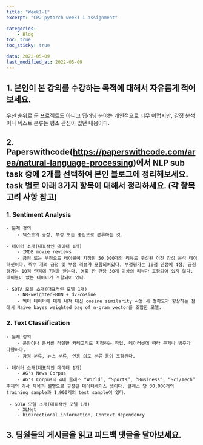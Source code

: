 ```yaml
---
title: "Week1-1"
excerpt: "CP2 pytorch week1-1 assignment"

categories:
    - Blog
toc: true
toc_sticky: true

data: 2022-05-09
last_modified_at: 2022-05-09
---
```


## 1. 본인이 본 강의를 수강하는 목적에 대해서 자유롭게 적어보세요.

 우선 순위로 둔 프로젝트도 아니고 딥러닝 분야는 개인적으로 너무 어렵지만, 감정 분석이나 덱스트 분류는 평소 관심이 있던 내용이다.

## 2. Paperswithcode(https://paperswithcode.com/area/natural-language-processing)에서 NLP sub task 중에 2개를 선택하여 본인 블로그에 정리해보세요. task 별로 아래 3가지 항목에 대해서 정리하세요. (각 항목 고려 사항 참고)

### 1. Sentiment Analysis
    - 문제 정의
        - 텍스트의 긍정, 부정 또는 중립으로 분류하는 것.

    - 데이터 소개(대표적인 데이터 1개)
        - IMDB movie reviews
        - 긍정 또는 부정으로 레이블이 지정된 50,000개의 리뷰로 구성된 이진 감성 분석 데이터셋이다. 짝수 개의 긍정 및 부정 리뷰가 포함되어있다. 부정평가는 10점 만점에 4점, 긍정평가는 10점 만점에 7점을 받는다. 영화 한 편당 30개 이상의 리뷰가 포함되어 있지 않다. 레이블이 없는 데이터가 포함되어 있다.

    - SOTA 모델 소개(대표적인 모델 1개)
        - NB-weighted-BON + dv-cosine
        - 벡터 데이터에 대해 내적 대신 cosine similarity 사용 시 정확도가 향상하는 점에서 Naive bayes weighted bag of n-gram vector를 조합한 모델.

### 2. Text Classification
    - 문제 정의
        - 문장이나 문서를 적절한 카테고리로 지정하는 작업. 데이터셋에 따라 주제나 범주가 다양하다.
        - 감정 분류, 뉴스 분류, 인용 의도 분류 등이 포함된다.

    - 데이터 소개(대표적인 데이터 1개)
        - AG's News Corpus 
        - AG's Corpus의 4대 클래스 “World”, “Sports”, “Business”, “Sci/Tech” 주제의 기사 제목과 설명으로 구성된 데이터베이스 셋이다. 클래스 당 30,000개의 training sample과 1,900개의 test sample이 있다.

     - SOTA 모델 소개(대표적인 모델 1개)
        - XLNet
        - bidirectional information, Context dependency

## 3. 팀원들의 게시글을 읽고 피드백 댓글을 달아보세요.
